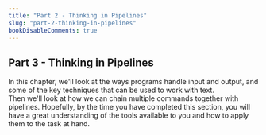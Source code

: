 ```yaml
---
title: "Part 2 - Thinking in Pipelines"
slug: "part-2-thinking-in-pipelines"
bookDisableComments: true
---
```


## Part 3 - Thinking in Pipelines

In this chapter, we'll look at the ways programs handle input and output, and some of the key techniques that can be used to work with text.  
Then we'll look at how we can chain multiple commands together with pipelines. 
Hopefully, by the time you have completed this section, you will have a great understanding of the tools available to you and how to apply them to the task at hand.
